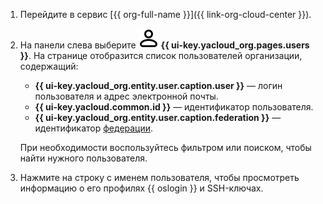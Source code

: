 1. Перейдите в сервис [{{ org-full-name }}]({{ link-org-cloud-center }}).

1. На панели слева выберите ![icon-users](../_assets/console-icons/person.svg) **{{ ui-key.yacloud_org.pages.users }}**. На странице отобразится список пользователей организации, содержащий:

    * **{{ ui-key.yacloud_org.entity.user.caption.user }}** — логин пользователя и адрес электронной почты.
    * **{{ ui-key.yacloud.common.id }}** — идентификатор пользователя.
    * **{{ ui-key.yacloud_org.entity.user.caption.federation }}** — идентификатор [федерации](../organization/concepts/add-federation.md).
 
    При необходимости воспользуйтесь фильтром или поиском, чтобы найти нужного пользователя.

 1. Нажмите на строку с именем пользователя, чтобы просмотреть информацию о его профилях {{ oslogin }} и SSH-ключах.